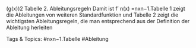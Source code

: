 (g(x))2
Tabelle 2. Ableitungsregeln
Damit ist f′
n(x) =nxn−1.Tabelle 1 zeigt die Ableitungen von weiteren Standardfunktion und Tabelle 2
zeigt die wichtigsten Ableitungsregeln, die man entsprechend aus der Definition der Ableitung herleiten

   Tags & Topics:
   #nxn−1.Tabelle
   #Ableitung